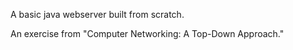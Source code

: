 A basic java webserver built from scratch.

An exercise from "Computer Networking: A Top-Down Approach."
